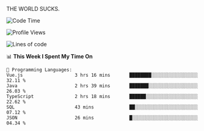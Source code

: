 THE WORLD SUCKS.

<!--START_SECTION:waka-->
![Code Time](http://img.shields.io/badge/Code%20Time-1%2C148%20hrs-blue)

![Profile Views](http://img.shields.io/badge/Profile%20Views-0-blue)

![Lines of code](https://img.shields.io/badge/From%20Hello%20World%20I%27ve%20Written-1.5%20million%20lines%20of%20code-blue)

📊 **This Week I Spent My Time On** 

```text
💬 Programming Languages: 
Vue.js                   3 hrs 16 mins       ████████░░░░░░░░░░░░░░░░░   32.11 % 
Java                     2 hrs 39 mins       ███████░░░░░░░░░░░░░░░░░░   26.03 % 
TypeScript               2 hrs 18 mins       ██████░░░░░░░░░░░░░░░░░░░   22.62 % 
SQL                      43 mins             ██░░░░░░░░░░░░░░░░░░░░░░░   07.12 % 
JSON                     26 mins             █░░░░░░░░░░░░░░░░░░░░░░░░   04.34 % 
```


<!--END_SECTION:waka-->
